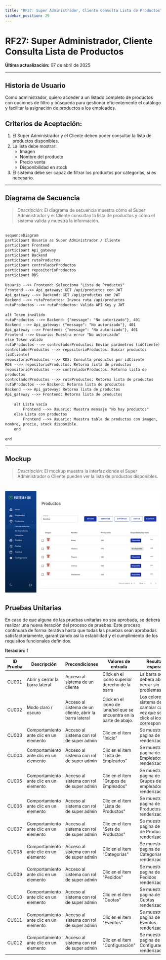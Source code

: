 ```yaml
---
title: "RF27: Super Administrador, Cliente Consulta Lista de Productos"
sidebar_position: 29
---
```


# RF27: Super Administrador, Cliente Consulta Lista de Productos

**Última actualización:** 07 de abril de 2025

---

## Historia de Usuario

Como administrador, quiero acceder a un listado completo de productos con opciones de filtro y búsqueda para gestionar eficientemente el catálogo y facilitar la asignación de productos a los empleados.

## **Criterios de Aceptación:**

1. El Super Administrador y el Cliente deben poder consultar la lista de productos disponibles.
2. La lista debe mostrar:
   - Imagen
   - Nombre del producto
   - Precio venta
   - Disponibilidad en stock
3. El sistema debe ser capaz de filtrar los productos por categorías, si es necesario.

---

## **Diagrama de Secuencia**

> _Descripción_: El diagrama de secuencia muestra cómo el Super Administrador y el Cliente consultan la lista de productos y cómo el sistema valida y muestra la información.

```mermaid

sequenceDiagram
participant Usuario as Super Administrador / Cliente
participant Frontend
participant Api_gateway
participant Backend
participant rutaProductos
participant controladorProductos
participant repositorioProductos
participant RDS

Usuario -->> Frontend: Selecciona "Lista de Productos"
Frontend -->> Api_gateway: GET /api/productos con JWT
Api_gateway -->> Backend: GET /api/productos con JWT
Backend -->> rutaProductos: Invoca ruta /api/productos
rutaProductos -->> rutaProductos: Valida API Key y JWT

alt Token inválido
rutaProductos -->> Backend: {"message": "No autorizado"}, 401
Backend -->> Api_gateway: {"message": "No autorizado"}, 401
Api_gateway -->> Frontend: {"message": "No autorizado"}, 401
Frontend -->> Usuario: Muestra error "No autorizado"
else Token válido
rutaProductos -->> controladorProductos: Enviar parámetros (idCliente)
controladorProductos -->> repositorioProductos: Buscar productos (idCliente)
repositorioProductos -->> RDS: Consulta productos por idCliente
RDS -->> repositorioProductos: Retorna lista de productos
repositorioProductos -->> controladorProductos: Retorna lista de productos
controladorProductos -->> rutaProductos: Retorna lista de productos
rutaProductos -->> Backend: Retorna lista de productos
Backend -->> Api_gateway: Retorna lista de productos
Api_gateway -->> Frontend: Retorna lista de productos

    alt Lista vacía
        Frontend -->> Usuario: Muestra mensaje "No hay productos"
    else Lista con productos
        Frontend -->> Usuario: Muestra tabla de productos con imagen, nombre, precio, stock disponible.
    end

end

```

---

## **Mockup**

> _Descripción_: El mockup muestra la interfaz donde el Super Administrador o Cliente pueden ver la lista de productos disponibles.

# ![alt text](<imagenes/Consultar Productos.png>)

## **Pruebas Unitarias**

En caso de que alguna de las pruebas unitarias no sea aprobada, se deberá realizar una nueva iteración del proceso de pruebas.
Este proceso continuará de forma iterativa hasta que todas las pruebas sean aprobadas satisfactoriamente, garantizando así la estabilidad y el cumplimiento de los requisitos funcionales definidos.

**Iteración:** 1

| ID Prueba | Descripción                             | Precondiciones                                          | Valores de entrada                                                   | Resultado esperado                                                                       | Resultado observado | Aprobado (sí/no) |
| --------- | --------------------------------------- | ------------------------------------------------------- | -------------------------------------------------------------------- | ---------------------------------------------------------------------------------------- | ------------------- | ---------------- |
| CU001     | Abrir y cerrar la barra lateral         | Acceso al sistema de un cliente                         | Click en el icono superior derecho de la barra                       | La barra se debera abrir y cerrar sin problemas                                          | pending             | pending          |
| CU002     | Modo claro / oscuro                     | Acceso al sistema de un cliente, abrir la barra lateral | Click en el icono de luna/sol que se encuentra en la parte de abajo. | Los colores del sistema deben cambiar cada vez que se de click al icono correspondiente. | pending             | pending          |
| CU003     | Comportamiento ante clic en un elemento | Acceso al sistema con rol de super admin                | Clic en el ítem "Inicio"                                             | Se muestra la pagina de Inicio renderizada                                               | pending             | pending          |
| CU004     | Comportamiento ante clic en un elemento | Acceso al sistema con rol de super admin                | Clic en el ítem "Lista de Empleados"                                 | Se muestra la pagina de Empleados renderizada                                            | pending             | pending          |
| CU005     | Comportamiento ante clic en un elemento | Acceso al sistema con rol de super admin                | Clic en el ítem "Grupos de Empleados"                                | Se muestra la pagina de Grupos de empleados renderizada                                  | pending             | pending          |
| CU006     | Comportamiento ante clic en un elemento | Acceso al sistema con rol de super admin                | Clic en el ítem "Lista de Productos"                                 | Se muestra la pagina de Productos renderizada                                            | pending             | pending          |
| CU007     | Comportamiento ante clic en un elemento | Acceso al sistema con rol de super admin                | Clic en el ítem "Sets de Productos"                                  | Se muestra la pagina de Sets de Productos renderizada                                    | pending             | pending          |
| CU008     | Comportamiento ante clic en un elemento | Acceso al sistema con rol de super admin                | Clic en el ítem "Categorías"                                         | Se muestra la pagina de Categorías renderizada                                           | pending             | pending          |
| CU009     | Comportamiento ante clic en un elemento | Acceso al sistema con rol de super admin                | Clic en el ítem "Pedidos"                                            | Se muestra la pagina de Pedidos renderizada                                              | pending             | pending          |
| CU010     | Comportamiento ante clic en un elemento | Acceso al sistema con rol de super admin                | Clic en el ítem "Cuotas"                                             | Se muestra la pagina de Cuotas renderizada                                               | pending             | pending          |
| CU011     | Comportamiento ante clic en un elemento | Acceso al sistema con rol de super admin                | Clic en el ítem "Eventos"                                            | Se muestra la pagina de Eventos renderizada                                              | pending             | pending          |
| CU012     | Comportamiento ante clic en un elemento | Acceso al sistema con rol de super admin                | Clic en el ítem "Configuración"                                      | Se muestra la pagina de Configuración renderizada                                        | pending             | pending          |
